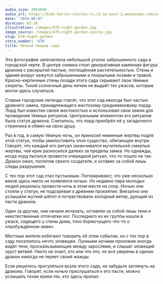 ```yaml
---
audio_size: 2963040
audio_url: https://kids-horror-stories-ru.s3.eu-west-1.amazonaws.com/audio/670-night-garden.mp3
date: '2024-08-07'
duration: 02:28
illustration: /images/670-night-garden.jpg
image_source: /images/670-night-garden-source.jpg
slug: 670-night-garden
story_number: '670'
title: Ночной покров сада
---
```


Эта фотография запечатлела небольшой уголок заброшенного сада в городской черте. В центре снимка стоит декоративная каменная фигура дракона с раскрытой пастью, поглощённая растительностью. Стены и здания вокруг кажутся заброшенными и покрытыми лозами и травой. Красно-кирпичные стены позади этого сада скрывают свои тёмные секреты. Тихий солнечный день ничем не выдаёт тех ужасов, которые могли здесь случиться.

Старые городские легенды гласят, что этот сад некогда был частью древнего замка, принадлежащего жестокому средневековому лорду. Лорд был известен своей жестокостью и использовал свои земли для проведения тёмных ритуалов. Центральным элементом его ритуалов была статуя дракона. Считалось, что лорд приобрёл её у загадочного странника в обмен на свою душу.

Раз в год, в самую тёмную ночь, он приносил невинные жертвы подле этой статуи, чтобы умилостивить злое существо, обитающее внутри. Говорят, что каждый его ритуал заканчивался мучительной смертью жертвы, чей крик разносился далеко за пределы замка. Но однажды, когда лорд пытался провести очередной ритуал, что-то пошло не так. Дракон ожил, поглотив своего создателя, и оставил за собой лишь следы разрушения.

С тех пор этот сад стал пустынным. Поговаривают, что уже несколько веков здесь никто не появлялся ночью. Но недавно пара молодых людей решилась провести ночь в этом месте на спор. Ночью они стояли у статуи, не подозревая о древнем проклятии. Внезапно они услышали жуткий шёпот и почувствовали холодный ветер, дующий из пасти дракона.

Один за другим, они начали исчезать, оставляя за собой лишь тени и неестественные отпечатки ног. Последнего из их группы нашли в ужасе, сидящего у стены дома, тихо бормочущего что-то о «пробуждённом змее».

Местные жители избегают говорить об этом событии, но с тех пор в саду поселилось нечто зловещее. Лунными ночами прохожие иногда видят тени, проскальзывающие между зарослями, и слышат зловещий хруст ветвей. Никто не знает, кто или что это, но все уверены в одном: дракон никогда не теряет своей жажды.

Если решитесь прогуляться возле этого сада, не забудьте заглянуть на дракона. Говорят, если ночью прислушаться к его пасти, можно услышать тихие крики тех, кто здесь пропал.